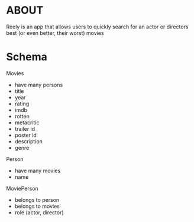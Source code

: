 # ABOUT

Reely is an app that allows users to quickly search for an actor or directors best (or even better, their worst) movies

# Schema

Movies
- have many persons
- title 
- year 
- rating
- imdb 
- rotten 
- metacritic
- trailer id 
- poster id
- description
- genre


Person
- have many movies
- name 

MoviePerson
- belongs to person
- belongs to movies 
- role (actor, director)
